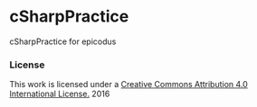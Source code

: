 # cSharpPractice
cSharpPractice for epicodus
### License
This work is licensed under a [Creative Commons Attribution 4.0 International License.](http://creativecommons.org/licenses/by/4.0/) 2016
